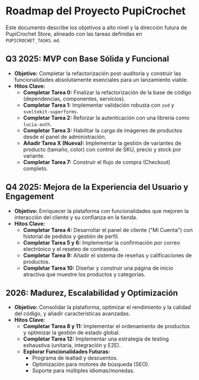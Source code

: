 # Roadmap del Proyecto PupiCrochet

Este documento describe los objetivos a alto nivel y la dirección futura de PupiCrochet Store, alineado con las tareas definidas en `PUPICROCHET_TASKS.md`.

## Q3 2025: MVP con Base Sólida y Funcional

- **Objetivo:** Completar la refactorización post-auditoría y construir las funcionalidades absolutamente esenciales para un lanzamiento viable.
- **Hitos Clave:**
  - **Completar Tarea 0:** Finalizar la refactorización de la base de código (dependencias, componentes, servicios).
  - **Completar Tarea 1:** Implementar validación robusta con `zod` y `sveltekit-superforms`.
  - **Completar Tarea 2:** Reforzar la autenticación con una librería como `lucia-auth`.
  - **Completar Tarea 3:** Habilitar la carga de imágenes de productos desde el panel de administración.
  - **Añadir Tarea X (Nueva):** Implementar la gestión de variantes de producto (tamaño, color) con control de SKU, precio y stock por variante.
  - **Completar Tarea 7:** Construir el flujo de compra (Checkout) completo.

## Q4 2025: Mejora de la Experiencia del Usuario y Engagement

- **Objetivo:** Enriquecer la plataforma con funcionalidades que mejoren la interacción del cliente y su confianza en la tienda.
- **Hitos Clave:**
  - **Completar Tarea 4:** Desarrollar el panel de cliente ("Mi Cuenta") con historial de pedidos y gestión de perfil.
  - **Completar Tarea 5 y 6:** Implementar la confirmación por correo electrónico y el reseteo de contraseña.
  - **Completar Tarea 9:** Añadir el sistema de reseñas y calificaciones de productos.
  - **Completar Tarea 10:** Diseñar y construir una página de inicio atractiva que muestre los productos y categorías.

## 2026: Madurez, Escalabilidad y Optimización

- **Objetivo:** Consolidar la plataforma, optimizar el rendimiento y la calidad del código, y añadir características avanzadas.
- **Hitos Clave:**
  - **Completar Tarea 8 y 11:** Implementar el ordenamiento de productos y optimizar la gestión de estado global.
  - **Completar Tarea 12:** Implementar una estrategia de testing exhaustiva (unitaria, integración y E2E).
  - **Explorar Funcionalidades Futuras:**
    - Programa de lealtad y descuentos.
    - Optimización para motores de búsqueda (SEO).
    - Soporte para múltiples idiomas/monedas.
